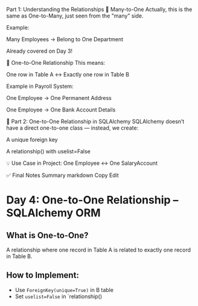  Part 1: Understanding the Relationships
🔹 Many-to-One
Actually, this is the same as One-to-Many, just seen from the "many" side.

Example:

Many Employees → Belong to One Department

Already covered on Day 3!

🔸 One-to-One Relationship
This means:

One row in Table A ↔ Exactly one row in Table B

Example in Payroll System:

One Employee → One Permanent Address

One Employee → One Bank Account Details

🧱 Part 2: One-to-One Relationship in SQLAlchemy
SQLAlchemy doesn’t have a direct one-to-one class — instead, we create:

A unique foreign key

A relationship() with uselist=False

💡 Use Case in Project:
One Employee ↔ One SalaryAccount

✅ Final Notes Summary
markdown
Copy
Edit
# Day 4: One-to-One Relationship – SQLAlchemy ORM

## What is One-to-One?
A relationship where one record in Table A is related to exactly one record in Table B.

## How to Implement:
- Use `ForeignKey(unique=True)` in B table
- Set `uselist=False` in `relationship()
